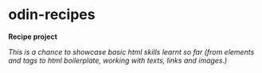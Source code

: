 # odin-recipes
<strong>Recipe project</strong>

<p><em>This is a chance to showcase basic html skills learnt so far
(from elements and tags to html boilerplate, working with texts, links and images.)</em></p>

